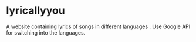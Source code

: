 # lyricallyyou
A website containing lyrics of songs in different languages . Use Google API for switching into the languages.
